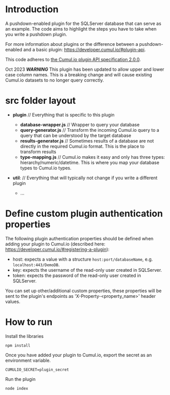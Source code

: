 # Introduction

A pushdown-enabled plugin for the SQLServer database that can serve as an example. The code aims to highlight the steps you have to take when you write a pushdown plugin.

For more information about plugins or the difference between a pushdown-enabled and a basic plugin:
https://developer.cumul.io/#plugin-api.

This code adheres to [the Cumul.io plugin API specification 2.0.0](https://developer.cumul.io/#version-history).

Oct 2023 **_WARNING_** This plugin has been updated to allow upper and lower case column names. This is a breaking change and will cause existing Cumul.io datasets to no longer query correctly.

# src folder layout

- **plugin** // Everything that is specific to this plugin
  - **database-wrapper.js** // Wrapper to query your database
  - **query-generator.js** // Transform the incoming Cumul.io query to a query that can be understood by the target database
  - **results-generator.js** // Sometimes results of a database are not directly in the required Cumul.io format. This is the place to transform results
  - **type-mapping.js** // Cumul.io makes it easy and only has three types: hierarchy/numeric/datetime. This is where you map your database types to Cumul.io types.
- **util**: // Everything that will typically not change if you write a different plugin

  - ...

# Define custom plugin authentication properties

The following plugin authentication properties should be defined when adding your plugin to Cumul.io (described here: https://developer.cumul.io/#registering-a-plugin):

- host: expects a value with a structure `host:port/databaseName`, e.g. `localhost:443/DemoDB`.
- key: expects the username of the read-only user created in SQLServer.
- token: expects the password of the read-only user created in SQLServer.

You can set up other/additional custom properties, these properties will be sent to the plugin's endpoints as 'X-Property-<property_name>' header values.

# How to run

Install the libraries

```shell
npm install
```

Once you have added your plugin to Cumul.io, export the secret as an environment variable.

```shell
CUMULIO_SECRET=plugin_secret
```

Run the plugin

```shell
node index
```
